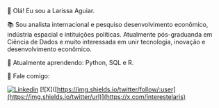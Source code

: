 👋 Olá! Eu sou a Larissa Aguiar.

📚 Sou analista internacional e pesquiso desenvolvimento econômico, indústria espacial e intituições políticas. Atualmente pós-graduanda em Ciência de Dados
e muito interessada em unir tecnologia, inovação e desenvolvimento econômico.

🌱 Atualmente aprendendo: Python, SQL e R.

💬 Fale comigo:

[![Linkedin](https://img.shields.io/badge/LinkedIn-0077B5?style=for-the-badge&logo=linkedin&logoColor=white)](https://www.linkedin.com/in/larissadaguiar/)
[![X]([https://img.shields.io/twitter/follow/:user](https://img.shields.io/twitter/url)](https://x.com/interestelaris)

  
